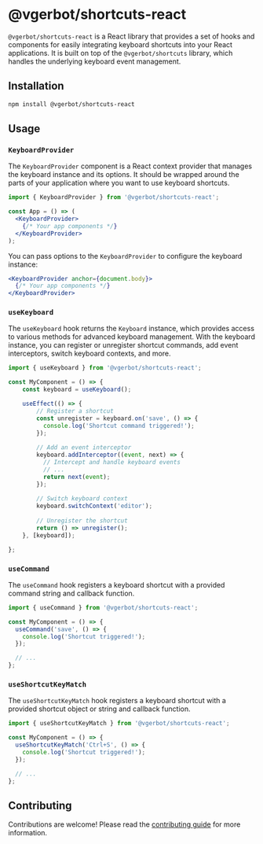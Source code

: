 # @vgerbot/shortcuts-react

`@vgerbot/shortcuts-react` is a React library that provides a set of hooks and components for easily integrating keyboard shortcuts into your React applications. It is built on top of the `@vgerbot/shortcuts` library, which handles the underlying keyboard event management.

## Installation

```bash
npm install @vgerbot/shortcuts-react
```

## Usage

### `KeyboardProvider`

The `KeyboardProvider` component is a React context provider that manages the keyboard instance and its options. It should be wrapped around the parts of your application where you want to use keyboard shortcuts.

```jsx
import { KeyboardProvider } from '@vgerbot/shortcuts-react';

const App = () => (
  <KeyboardProvider>
    {/* Your app components */}
  </KeyboardProvider>
);
```

You can pass options to the `KeyboardProvider` to configure the keyboard instance:

```jsx
<KeyboardProvider anchor={document.body}>
  {/* Your app components */}
</KeyboardProvider>
```

### `useKeyboard`

The `useKeyboard` hook returns the `Keyboard` instance, which provides access to various methods for advanced keyboard management. With the keyboard instance, you can register or unregister shortcut commands, add event interceptors, switch keyboard contexts, and more.

```jsx
import { useKeyboard } from '@vgerbot/shortcuts-react';

const MyComponent = () => {
    const keyboard = useKeyboard();

    useEffect(() => {
        // Register a shortcut
        const unregister = keyboard.on('save', () => {
          console.log('Shortcut command triggered!');
        });
      
        // Add an event interceptor
        keyboard.addInterceptor((event, next) => {
          // Intercept and handle keyboard events
          // ...
          return next(event);
        });
    
        // Switch keyboard context
        keyboard.switchContext('editor');
    
        // Unregister the shortcut
        return () => unregister();
    }, [keyboard]);

};
```

### `useCommand`

The `useCommand` hook registers a keyboard shortcut with a provided command string and callback function.

```jsx
import { useCommand } from '@vgerbot/shortcuts-react';

const MyComponent = () => {
  useCommand('save', () => {
    console.log('Shortcut triggered!');
  });

  // ...
};
```

### `useShortcutKeyMatch`

The `useShortcutKeyMatch` hook registers a keyboard shortcut with a provided shortcut object or string and callback function.

```jsx
import { useShortcutKeyMatch } from '@vgerbot/shortcuts-react';

const MyComponent = () => {
  useShortcutKeyMatch('Ctrl+S', () => {
    console.log('Shortcut triggered!');
  });

  // ...
};
```

## Contributing

Contributions are welcome! Please read the [contributing guide](https://github.com/vgerbot-libraries/shortcuts/contributing.md) for more information.
